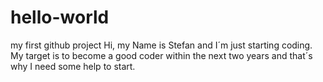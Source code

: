 # hello-world
my first github project
Hi, my Name is Stefan and I´m just starting coding. My target is to become a good coder within the next two years and that´s why I need some help to start.

